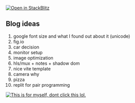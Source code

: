 [![Open in StackBlitz](https://developer.stackblitz.com/img/open_in_stackblitz.svg)](https://stackblitz.com/github/kashyap07/kashyapsuhas.com)

## Blog ideas

1. google font size and what I found out about it (unicode)
2. fig.io
3. car decision
4. monitor setup
5. image optimization
6. hls/mux + notes + shadow dom
7. nice vite template
8. camera why
9. pizza
10. replit for pair programming

[![This is for myself, dont click this lol.](https://developer.stackblitz.com/img/open_in_stackblitz.svg)](https://stackblitz.com/edit/github-huf1db)
